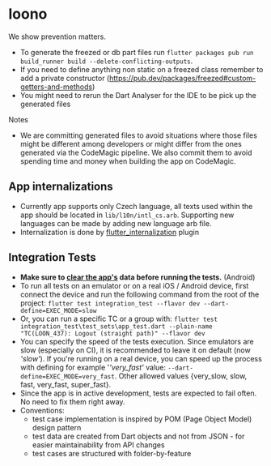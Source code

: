 # loono

We show prevention matters.

- To generate the freezed or db part files run `flutter packages pub run build_runner build --delete-conflicting-outputs`.
- If you need to define anything non static on a freezed class remember to add a private constructor (https://pub.dev/packages/freezed#custom-getters-and-methods)
- You might need to rerun the Dart Analyser for the IDE to be pick up the generated files

Notes

- We are committing generated files to avoid situations where those files might be different among
  developers or might differ from the ones generated via the CodeMagic pipeline. We also commit them to
  avoid spending time and money when building the app on CodeMagic.

## App internalizations

- Currently app supports only Czech language, all texts used within the app should be located in `lib/l10n/intl_cs.arb`. Supporting new languages can be made by adding new language arb file.
- Internalization is done by [flutter_internalization](https://flutter.dev/docs/development/accessibility-and-localization/internationalization) plugin

## Integration Tests
- **Make sure to <ins>clear the app's</ins> data before running the tests.** (Android)
- To run all tests on an emulator or on a real iOS / Android device, first connect the device and run the following command from the root of the project:
`flutter test integration_test --flavor dev --dart-define=EXEC_MODE=slow`
- Or, you can run a specific TC or a group with:
`flutter test integration_test\test_sets\app_test.dart --plain-name "TC(LOON_437): Logout (straight path)" --flavor dev`
- You can specify the speed of the tests execution. Since emulators are slow (especially on CI), it is recommended to leave it on default (now _'slow'_). If you're running on a real device, you can speed up the process with defining for example '_'very_fast'_ value: `--dart-define=EXEC_MODE=very_fast`. Other allowed values {very_slow, slow, fast, very_fast, super_fast}.
- Since the app is in active development, tests are expected to fail often. No need to fix them right away.
- Conventions:
    - test case implementation is inspired by POM (Page Object Model) design pattern
    - test data are created from Dart objects and not from JSON - for easier maintainability from API changes
    - test cases are structured with folder-by-feature